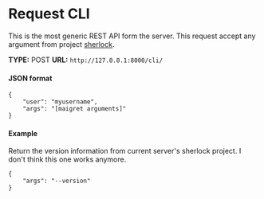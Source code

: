 # Request CLI

This is the most generic REST API form the server. This request
accept any argument from project [sherlock](https://github.com/sherlock-project/sherlock).

**TYPE:** POST
**URL:** `http://127.0.0.1:8000/cli/`

#### JSON format

```
{
    "user": "myusername",
    "args": "[maigret arguments]"
}
```

#### Example

Return the version information from current server's sherlock project.
I don't think this one works anymore.

```
{
    "args": "--version"
}
```
